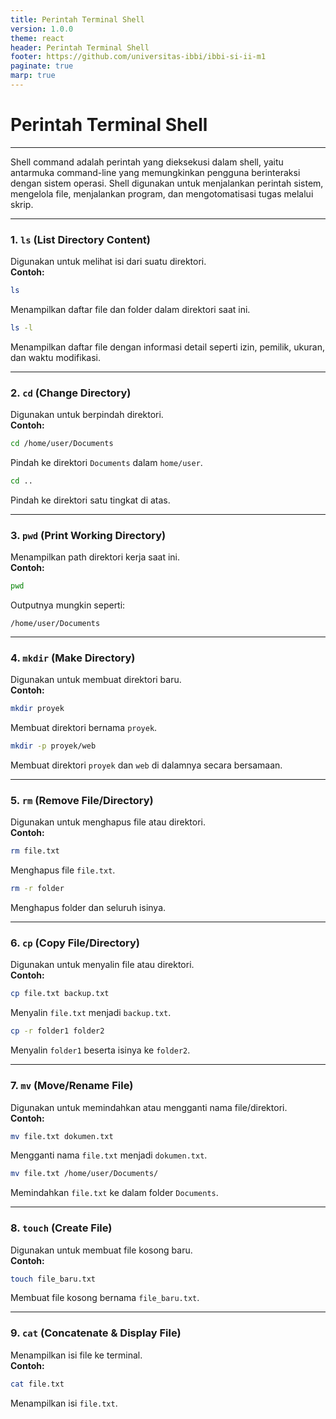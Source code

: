 ```yaml
---
title: Perintah Terminal Shell
version: 1.0.0
theme: react
header: Perintah Terminal Shell
footer: https://github.com/universitas-ibbi/ibbi-si-ii-m1
paginate: true
marp: true
---
```


<!-- 
_class: lead 
_paginate: skip
-->

# Perintah Terminal Shell

---

Shell command adalah perintah yang dieksekusi dalam shell, yaitu antarmuka command-line yang memungkinkan pengguna berinteraksi dengan sistem operasi. Shell digunakan untuk menjalankan perintah sistem, mengelola file, menjalankan program, dan mengotomatisasi tugas melalui skrip.

---

### 1. **`ls`** (List Directory Content)  
   Digunakan untuk melihat isi dari suatu direktori.  
   **Contoh:**  
   ```sh
   ls
   ```
   Menampilkan daftar file dan folder dalam direktori saat ini.  
   ```sh
   ls -l
   ```
   Menampilkan daftar file dengan informasi detail seperti izin, pemilik, ukuran, dan waktu modifikasi.

---

### 2. **`cd`** (Change Directory)  
   Digunakan untuk berpindah direktori.  
   **Contoh:**  
   ```sh
   cd /home/user/Documents
   ```
   Pindah ke direktori `Documents` dalam `home/user`.  
   ```sh
   cd ..
   ```
   Pindah ke direktori satu tingkat di atas.

---

### 3. **`pwd`** (Print Working Directory)  
   Menampilkan path direktori kerja saat ini.  
   **Contoh:**  
   ```sh
   pwd
   ```
   Outputnya mungkin seperti:  
   ```
   /home/user/Documents
   ```

---

### 4. **`mkdir`** (Make Directory)  
   Digunakan untuk membuat direktori baru.  
   **Contoh:**  
   ```sh
   mkdir proyek
   ```
   Membuat direktori bernama `proyek`.  
   ```sh
   mkdir -p proyek/web
   ```
   Membuat direktori `proyek` dan `web` di dalamnya secara bersamaan.

---

### 5. **`rm`** (Remove File/Directory)  
   Digunakan untuk menghapus file atau direktori.  
   **Contoh:**  
   ```sh
   rm file.txt
   ```
   Menghapus file `file.txt`.  
   ```sh
   rm -r folder
   ```
   Menghapus folder dan seluruh isinya.

---

### 6. **`cp`** (Copy File/Directory)  
   Digunakan untuk menyalin file atau direktori.  
   **Contoh:**  
   ```sh
   cp file.txt backup.txt
   ```
   Menyalin `file.txt` menjadi `backup.txt`.  
   ```sh
   cp -r folder1 folder2
   ```
   Menyalin `folder1` beserta isinya ke `folder2`.

---

### 7. **`mv`** (Move/Rename File)  
   Digunakan untuk memindahkan atau mengganti nama file/direktori.  
   **Contoh:**  
   ```sh
   mv file.txt dokumen.txt
   ```
   Mengganti nama `file.txt` menjadi `dokumen.txt`.  
   ```sh
   mv file.txt /home/user/Documents/
   ```
   Memindahkan `file.txt` ke dalam folder `Documents`.

---

### 8. **`touch`** (Create File)  
   Digunakan untuk membuat file kosong baru.  
   **Contoh:**  
   ```sh
   touch file_baru.txt
   ```
   Membuat file kosong bernama `file_baru.txt`.

---

### 9. **`cat`** (Concatenate & Display File)  
   Menampilkan isi file ke terminal.  
   **Contoh:**  
   ```sh
   cat file.txt
   ```
   Menampilkan isi `file.txt`.


